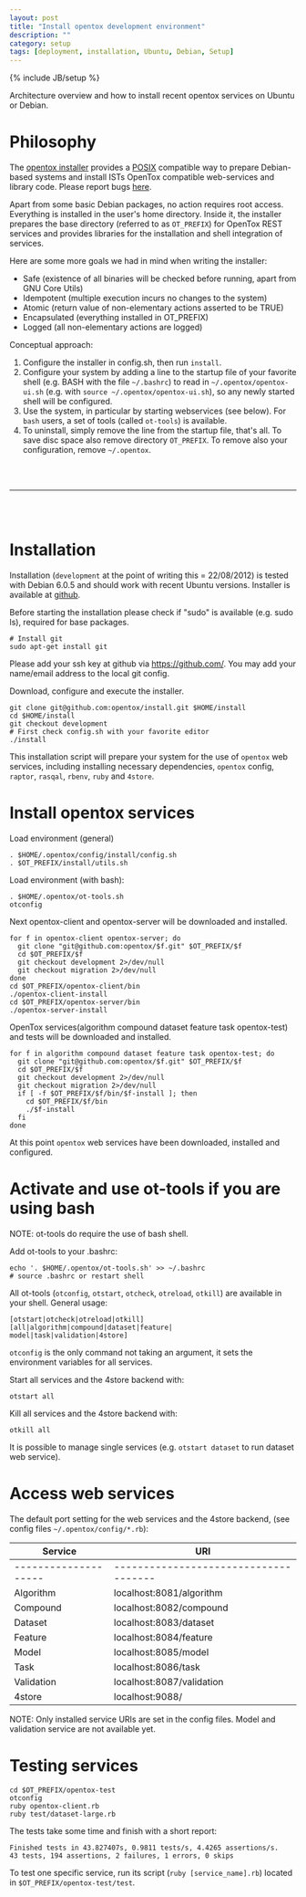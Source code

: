 ```yaml
---
layout: post
title: "Install opentox development environment"
description: ""
category: setup
tags: [deployment, installation, Ubuntu, Debian, Setup]
---
```

{% include JB/setup %}

Architecture overview and how to install recent opentox services on Ubuntu or Debian.

# Philosophy

The [opentox installer](https://github.com/opentox/install/tree/development) provides a [POSIX](http://en.wikipedia.org/wiki/POSIX) compatible way to prepare Debian-based systems and install ISTs OpenTox compatible web-services and library code. Please report bugs [here](http://github.com/opentox/install).

Apart from some basic Debian packages, no action requires root access. Everything is installed in the user's home directory. Inside it, the installer prepares the base directory (referred to as `OT_PREFIX`) for OpenTox REST services and provides libraries for the installation and shell integration of services. 

Here are some more goals we had in mind when writing the installer:

- Safe (existence of all binaries will be checked before running, apart from GNU Core Utils)
- Idempotent (multiple execution incurs no changes to the system)
- Atomic (return value of non-elementary actions asserted to be TRUE)
- Encapsulated (everything installed in OT_PREFIX)
- Logged (all non-elementary actions are logged)

Conceptual approach:

1. Configure the installer in config.sh, then run `install`. 
2. Configure your system by adding a line to the startup file of your favorite shell (e.g. BASH with the file `~/.bashrc`) to read in `~/.opentox/opentox-ui.sh` (e.g. with `source ~/.opentox/opentox-ui.sh`), so any newly started shell will be configured. 
3. Use the system, in particular by starting webservices (see below). For `bash` users, a set of tools (called `ot-tools`) is available.
4. To uninstall, simply remove the line from the startup file, that's all. To save disc space also remove directory `OT_PREFIX`. To remove also your configuration, remove `~/.opentox`.

<br>
<br>
<hr>
<br>
<br>

# Installation

Installation (`development` at the point of writing this = 22/08/2012) is tested with Debian 6.0.5 and should work with recent Ubuntu versions. Installer is available at [github](https://github.com/opentox/install).

Before starting the installation please check if "sudo" is available (e.g. sudo ls), required for base packages.

    # Install git
    sudo apt-get install git 

Please add your ssh key at github via https://github.com/. You may add your name/email address to the local git config.

Download, configure and execute the installer. 

    git clone git@github.com:opentox/install.git $HOME/install
    cd $HOME/install
    git checkout development
    # First check config.sh with your favorite editor
    ./install

This installation script will prepare your system for the use of `opentox` web services, including installing necessary dependencies, `opentox` config, `raptor`, `rasqal`, `rbenv`, `ruby` and `4store`. 

# Install opentox services

Load environment (general)

    . $HOME/.opentox/config/install/config.sh
    . $OT_PREFIX/install/utils.sh
    
Load environment (with bash):

    . $HOME/.opentox/ot-tools.sh
    otconfig

Next opentox-client and opentox-server will be downloaded and installed.
    
    for f in opentox-client opentox-server; do 
      git clone "git@github.com:opentox/$f.git" $OT_PREFIX/$f
      cd $OT_PREFIX/$f
      git checkout development 2>/dev/null
      git checkout migration 2>/dev/null
    done 
    cd $OT_PREFIX/opentox-client/bin 
    ./opentox-client-install 
    cd $OT_PREFIX/opentox-server/bin
    ./opentox-server-install

OpenTox services(algorithm compound dataset feature task opentox-test) and tests will be downloaded and installed. 

    for f in algorithm compound dataset feature task opentox-test; do
      git clone "git@github.com:opentox/$f.git" $OT_PREFIX/$f
      cd $OT_PREFIX/$f
      git checkout development 2>/dev/null
      git checkout migration 2>/dev/null
      if [ -f $OT_PREFIX/$f/bin/$f-install ]; then
        cd $OT_PREFIX/$f/bin
        ./$f-install    
      fi
    done

At this point `opentox` web services have been downloaded, installed and configured.   
    
# Activate and use ot-tools if you are using bash

NOTE: ot-tools do require the use of bash shell.

Add ot-tools to your .bashrc:

    echo '. $HOME/.opentox/ot-tools.sh' >> ~/.bashrc
    # source .bashrc or restart shell

All ot-tools (`otconfig`, `otstart`, `otcheck`, `otreload`, `otkill`) are available in your shell. General usage: 

    [otstart|otcheck|otreload|otkill] [all|algorithm|compound|dataset|feature|
    model|task|validation|4store]

`otconfig` is the only command not taking an argument, it sets the environment variables for all services. 

Start all services and the 4store backend with:

    otstart all 

Kill all services and the 4store backend with:
    
    otkill all

It is possible to manage single services (e.g. `otstart dataset` to run dataset web service). 

# Access web services

The default port setting for the web services and the 4store backend,  (see config files `~/.opentox/config/*.rb`):

| Service | URI | 
| ------ | ------ |
| --------------------  | ------------------------------------- |
| Algorithm | localhost:8081/algorithm | 
| Compound | localhost:8082/compound |
| Dataset | localhost:8083/dataset |
| Feature | localhost:8084/feature |
| Model | localhost:8085/model |
| Task | localhost:8086/task |
| Validation | localhost:8087/validation |
| 4store | localhost:9088/ |

NOTE: Only installed service URIs are set in the config files. Model and validation service are not available yet. 

# Testing services

    cd $OT_PREFIX/opentox-test
    otconfig
    ruby opentox-client.rb
    ruby test/dataset-large.rb


The tests take some time and finish with a short report:

    Finished tests in 43.827407s, 0.9811 tests/s, 4.4265 assertions/s.
    43 tests, 194 assertions, 2 failures, 1 errors, 0 skips

To test one specific service, run its script (`ruby [service_name].rb`) located in `$OT_PREFIX/opentox-test/test`.

